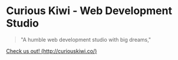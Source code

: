 # Curious Kiwi - Web Development Studio
> "A humble web development studio with big dreams,"

[Check us out! (http://curiouskiwi.co/)](http://curiouskiwi.co/)
